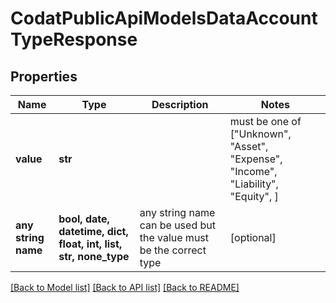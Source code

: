 # CodatPublicApiModelsDataAccountTypeResponse


## Properties
Name | Type | Description | Notes
------------ | ------------- | ------------- | -------------
**value** | **str** |  |  must be one of ["Unknown", "Asset", "Expense", "Income", "Liability", "Equity", ]
**any string name** | **bool, date, datetime, dict, float, int, list, str, none_type** | any string name can be used but the value must be the correct type | [optional]

[[Back to Model list]](../README.md#documentation-for-models) [[Back to API list]](../README.md#documentation-for-api-endpoints) [[Back to README]](../README.md)


